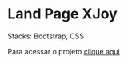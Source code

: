 # Land Page XJoy

Stacks: Bootstrap, CSS

Para acessar o projeto [clique aqui](https://gleidsonsousadev.github.io/xjoy/)
